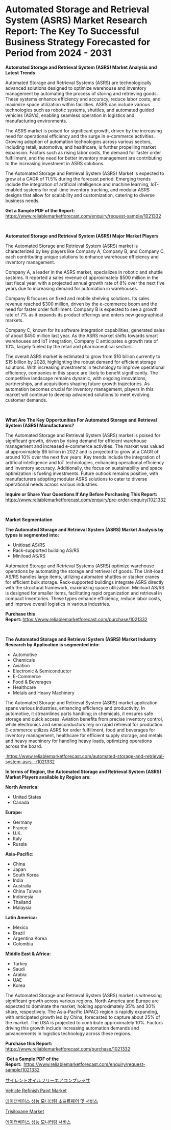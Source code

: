 <p><h1>Automated Storage and Retrieval System (ASRS) Market Research Report: The Key To Successful Business Strategy Forecasted for Period from 2024 - 2031</h1></p><p><strong>Automated Storage and Retrieval System (ASRS) Market Analysis and Latest Trends</strong></p>
<p><p>Automated Storage and Retrieval Systems (ASRS) are technologically advanced solutions designed to optimize warehouse and inventory management by automating the process of storing and retrieving goods. These systems enhance efficiency and accuracy, reduce labor costs, and maximize space utilization within facilities. ASRS can include various technologies such as robotic systems, shuttles, and automated guided vehicles (AGVs), enabling seamless operation in logistics and manufacturing environments.</p><p>The ASRS market is poised for significant growth, driven by the increasing need for operational efficiency and the surge in e-commerce activities. Growing adoption of automation technologies across various sectors, including retail, automotive, and healthcare, is further propelling market expansion. Factors such as rising labor costs, the demand for faster order fulfillment, and the need for better inventory management are contributing to the increasing investment in ASRS solutions. </p><p>The Automated Storage and Retrieval System (ASRS) Market is expected to grow at a CAGR of 11.5% during the forecast period. Emerging trends include the integration of artificial intelligence and machine learning, IoT-enabled systems for real-time inventory tracking, and modular ASRS designs that allow for scalability and customization, catering to diverse business needs.</p></p>
<p><strong>Get a Sample PDF of the Report:&nbsp;</strong> <a href="https://www.reliablemarketforecast.com/enquiry/request-sample/1021332">https://www.reliablemarketforecast.com/enquiry/request-sample/1021332</a></p>
<p>&nbsp;</p>
<p><strong>Automated Storage and Retrieval System (ASRS) Major Market Players</strong></p>
<p><p>The Automated Storage and Retrieval System (ASRS) market is characterized by key players like Company A, Company B, and Company C, each contributing unique solutions to enhance warehouse efficiency and inventory management.</p><p>Company A, a leader in the ASRS market, specializes in robotic and shuttle systems. It reported a sales revenue of approximately $500 million in the last fiscal year, with a projected annual growth rate of 8% over the next five years due to increasing demand for automation in warehouses.</p><p>Company B focuses on fixed and mobile shelving solutions. Its sales revenue reached $300 million, driven by the e-commerce boom and the need for faster order fulfillment. Company B is expected to see a growth rate of 7% as it expands its product offerings and enters new geographical markets.</p><p>Company C, known for its software integration capabilities, generated sales of about $450 million last year. As the ASRS market shifts towards smart warehouses and IoT integration, Company C anticipates a growth rate of 10%, largely fueled by the retail and pharmaceutical sectors.</p><p>The overall ASRS market is estimated to grow from $10 billion currently to $15 billion by 2028, highlighting the robust demand for efficient storage solutions. With increasing investments in technology to improve operational efficiency, companies in this space are likely to benefit significantly. The competitive landscape remains dynamic, with ongoing innovations, partnerships, and acquisitions shaping future growth trajectories. As automation becomes crucial for inventory management, players in this market will continue to develop advanced solutions to meet evolving customer demands.</p></p>
<p>&nbsp;</p>
<p><strong>What Are The Key Opportunities For Automated Storage and Retrieval System (ASRS) Manufacturers?</strong></p>
<p><p>The Automated Storage and Retrieval System (ASRS) market is poised for significant growth, driven by rising demand for efficient warehouse management and increased e-commerce activities. The market was valued at approximately $6 billion in 2022 and is projected to grow at a CAGR of around 10% over the next five years. Key trends include the integration of artificial intelligence and IoT technologies, enhancing operational efficiency and inventory accuracy. Additionally, the focus on sustainability and space optimization is fueling investments. Future outlook remains positive, with manufacturers adopting modular ASRS solutions to cater to diverse operational needs across various industries.</p></p>
<p><strong>Inquire or Share Your Questions If Any Before Purchasing This Report:</strong> <a href="https://www.reliablemarketforecast.com/enquiry/pre-order-enquiry/1021332">https://www.reliablemarketforecast.com/enquiry/pre-order-enquiry/1021332</a></p>
<p>&nbsp;</p>
<p><strong>Market Segmentation</strong></p>
<p><strong>The Automated Storage and Retrieval System (ASRS) Market Analysis by types is segmented into:</strong></p>
<p><ul><li>Unitload AS/RS</li><li>Rack-supported building AS/RS</li><li>Miniload AS/RS</li></ul></p>
<p><p>Automated Storage and Retrieval Systems (ASRS) optimize warehouse operations by automating the storage and retrieval of goods. The Unit-load AS/RS handles large items, utilizing automated shuttles or stacker cranes for efficient bulk storage. Rack-supported buildings integrate ASRS directly with the structural framework, maximizing space utilization. Miniload AS/RS is designed for smaller items, facilitating rapid organization and retrieval in compact inventories. These types enhance efficiency, reduce labor costs, and improve overall logistics in various industries.</p></p>
<p><strong>Purchase this Report:&nbsp;</strong><a href="https://www.reliablemarketforecast.com/purchase/1021332">https://www.reliablemarketforecast.com/purchase/1021332</a></p>
<p>&nbsp;</p>
<p><strong>The Automated Storage and Retrieval System (ASRS) Market Industry Research by Application is segmented into:</strong></p>
<p><ul><li>Automotive</li><li>Chemicals</li><li>Aviation</li><li>Electronic & Semiconductor</li><li>E-Commerce</li><li>Food & Beverages</li><li>Healthcare</li><li>Metals and Heavy Machinery</li></ul></p>
<p><p>The Automated Storage and Retrieval System (ASRS) market application spans various industries, enhancing efficiency and productivity. In automotive, it streamlines parts handling; in chemicals, it ensures safe storage and quick access. Aviation benefits from precise inventory control, while electronics and semiconductors rely on rapid retrieval for production. E-commerce utilizes ASRS for order fulfillment, food and beverages for inventory management, healthcare for efficient supply storage, and metals and heavy machinery for handling heavy loads, optimizing operations across the board.</p></p>
<p><a href="https://www.reliablemarketforecast.com/automated-storage-and-retrieval-system-asrs--r1021332">&nbsp;https://www.reliablemarketforecast.com/automated-storage-and-retrieval-system-asrs--r1021332</a></p>
<p><strong>In terms of Region, the Automated Storage and Retrieval System (ASRS) Market Players available by Region are:</strong></p>
<p>
    <p> <strong> North America: </strong>
        <ul>
            <li>United States</li>
            <li>Canada</li>
        </ul>
        </p> 
    <p> <strong> Europe: </strong>
        <ul>
            <li>Germany</li>
            <li>France</li>
            <li>U.K.</li>
            <li>Italy</li>
            <li>Russia</li>
        </ul>
        </p> 
    <p> <strong> Asia-Pacific: </strong>
        <ul>
            <li>China</li>
            <li>Japan</li>
            <li>South Korea</li>
            <li>India</li>
            <li>Australia</li>
            <li>China Taiwan</li>
            <li>Indonesia</li>
            <li>Thailand</li>
            <li>Malaysia</li>
        </ul>
        </p> 
    <p> <strong> Latin America: </strong>
        <ul>
            <li>Mexico</li>
            <li>Brazil</li>
            <li>Argentina Korea</li>
            <li>Colombia</li>
        </ul>
        </p> 
    <p> <strong> Middle East & Africa: </strong>
        <ul>
            <li>Turkey</li>
            <li>Saudi</li>
            <li>Arabia</li>
            <li>UAE</li>
            <li>Korea</li>
        </ul>
    </p>
    </p>
<p><p>The Automated Storage and Retrieval System (ASRS) market is witnessing significant growth across various regions. North America and Europe are expected to dominate the market, holding approximately 35% and 30% share, respectively. The Asia-Pacific (APAC) region is rapidly expanding, with anticipated growth led by China, forecasted to capture about 25% of the market. The USA is projected to contribute approximately 10%. Factors driving this growth include increasing automation demands and advancements in logistics technology across these regions.</p></p>
<p><strong>Purchase this Report: </strong><a href="https://www.reliablemarketforecast.com/purchase/1021332">https://www.reliablemarketforecast.com/purchase/1021332</a></p>
<p>&nbsp;<strong>Get a Sample PDF of the Report:&nbsp;&nbsp;</strong><a href="https://www.reliablemarketforecast.com/enquiry/request-sample/1021332">https://www.reliablemarketforecast.com/enquiry/request-sample/1021332</a></p>
<p><strong></strong></p>
<p><p><a href="https://medium.com/@alamin54h/silent-oil-free-air-compressors-market-%E3%81%AE%E3%82%B0%E3%83%AD%E3%83%BC%E3%83%90%E3%83%AB%E5%B8%82%E5%A0%B4%E6%A6%82%E8%A6%81%E3%81%AF-%E4%B8%96%E7%95%8C%E3%81%8A%E3%82%88%E3%81%B3%E4%B8%BB%E8%A6%81%E5%B8%82%E5%A0%B4%E3%81%AB%E3%81%8A%E3%81%91%E3%82%8B%E6%A5%AD%E7%95%8C%E3%81%AB%E5%BD%B1%E9%9F%BF%E3%82%92%E4%B8%8E%E3%81%88%E3%82%8B%E4%B8%BB%E8%A6%81%E3%81%AA%E3%83%88%E3%83%AC%E3%83%B3%E3%83%89%E3%81%AB%E3%81%A4%E3%81%84%E3%81%A6-%E7%8B%AC%E8%87%AA%E3%81%AE%E8%A6%96%E7%82%B9%E3%82%92%E6%8F%90%E4%BE%9B%E3%81%97%E3%81%BE%E3%81%99-1fe6ca95ae7f">サイレントオイルフリーエアコンプレッサ</a></p><p><a href="https://medium.com/@kylearmstrong276/the-vehicle-refinish-paint-market-has-grown-significantly-as-a-result-of-several-important-causes-d43a8d336041">Vehicle Refinish Paint Market</a></p><p><a href="https://medium.com/@macyorn/database-performance-monitoring-software-services-market-%EC%9D%98-%EA%B8%80%EB%A1%9C%EB%B2%8C-%EC%8B%9C%EC%9E%A5-%EA%B0%9C%EC%9A%94%EB%8A%94-%EC%A0%84-%EC%84%B8%EA%B3%84-%EB%B0%8F-%EC%A3%BC%EC%9A%94-%EC%8B%9C%EC%9E%A5%EC%9D%98-%EC%82%B0%EC%97%85%EC%97%90-%EC%98%81%ED%96%A5%EC%9D%84-%EB%AF%B8%EC%B9%98%EB%8A%94-f267b9a21e16">데이터베이스 성능 모니터링 소프트웨어 및 서비스</a></p><p><a href="https://www.linkedin.com/pulse/future-innovation-global-trisiloxane-market-growth-opportunities-2yyoe?trackingId=v1ktANtVRJOTpXifuNjFMg%3D%3D">Trisiloxane Market</a></p><p><a href="https://medium.com/@macyorn/%EB%8D%B0%EC%9D%B4%ED%84%B0%EB%B2%A0%EC%9D%B4%EC%8A%A4-%EC%84%B1%EB%8A%A5-%EB%AA%A8%EB%8B%88%ED%84%B0%EB%A7%81-%EC%84%9C%EB%B9%84%EC%8A%A4-%EC%8B%9C%EC%9E%A5%EC%9D%98-%EC%8B%9C%EC%9E%A5-%EB%8F%99%EB%A0%A5-2031%EB%85%84%EA%B9%8C%EC%A7%80%EC%9D%98-%EC%8B%9C%EC%9E%A5-%EB%8F%99%ED%96%A5-%EB%B0%8F-%EB%AF%B8%EB%9E%98-%EC%A0%84%EB%A7%9D-51f1291211bb">데이터베이스 성능 모니터링 서비스</a></p></p>